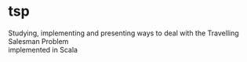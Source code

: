 # tsp
Studying, implementing and presenting ways to deal with the Travelling Salesman Problem<br>
implemented in Scala